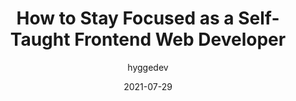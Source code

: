 ---
author: hyggedev
date: 2021-07-29
permalink: false
publisher: thepracticaldev
tags:
  - meta
  - career
target_url: https://dev.to/hyggedev/how-to-stay-focused-as-a-self-taught-frontend-web-developer-7gp
title: How to Stay Focused as a Self-Taught Frontend Web Developer
---